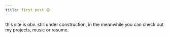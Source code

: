 ```yaml
---
title: first post 😃
---
```


this site is obv. still under construction, in the meanwhile you can check out my projects, music or resume.